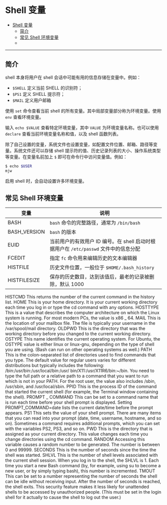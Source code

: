 # Shell 变量

- [Shell 变量](#shell-变量)
  - [简介](#简介)
  - [常见 Shell 环境变量](#常见-shell-环境变量)
  - [](#)

***

## 简介

shell 本身将用户在 shell 会话中可能有用的信息存储在变量中。例如：

- `$SHELL` 定义当前 SHELL 的识别符；
- `$PS1` 定义 SHELL 提示符；
- `$MAIL` 定义用户邮箱

使用 `set` 命令查看当前 shell 的所有变量。其中局部变量部分称为环境变量。使用 `env` 查看环境变量。

输入 `echo $VALUE` 查看特定环境变量，其中 `VALUE` 为环境变量名称。也可以使用 `declare` 查看当前环境变量名称和值，以及 shell 函数列表。

除了自己设置的变量，系统文件也设置变量，如配置文件位置、邮箱、路径等变量。系统文件还可以存储 shell 提示符的值、历史记录列表的大小、操作系统类型等变量。在变量名前加上 `$` 即可在命令行中访问变量值。例如：

```bash
$ echo $USER
mjw
```

启用 shell 时，会自动设置许多环境变量。

## 常见 Shell 环境变量

|变量|说明|
|---|---|
BASH|`bash` 命令的完整路径，通常为 `/bin/bash`
BASH_VERSION|`bash` 的版本
EUID|当前用户的有效用户 ID 编号。在 shell 启动时根据用户在 `/etc/passwd` 文件中的信息分配
FCEDIT|指定 `fc` 命令用来编辑历史的文本编辑器
HISTFILE|历史文件位置，一般位于 `$HOME/.bash_history`
HISTFILESIZE|保存的历史数目，达到该值后，最老的记录被删除，默认 1000
HISTCMD This returns the number of the current command in the history list.
HOME This is your home directory. It is your current working directory each time
you log in or type the cd command with any options.
HOSTTYPE This is a value that describes the computer architecture on which the Linux
system is running. For most modern PCs, the value is x86 _ 64.
MAIL This is the location of your mailbox file. The file is typically your username in
the /var/spool/mail directory.
OLDPWD This is the directory that was the working directory before you changed to
the current working directory.
OSTYPE This name identifies the current operating system. For Ubuntu, the OSTYPE
value is either linux or linux-gnu, depending on the type of shell you are
using. (Bash can run on other operating systems as well.)
PATH This is the colon-separated list of directories used to find commands that you
type. The default value for regular users varies for different distributions but
typically includes the following: /bin:/usr/bin:/usr/local/bin:/usr/
bin/X11:/usr/X11R6/bin:~/bin. You need to type the full path or a relative
path to a command that you want to run which is not in your PATH. For the
root user, the value also includes /sbin, /usr/sbin, and /usr/local/sbin.
PPID This is the process ID of the command that started the current shell (for
example, the Terminal window containing the shell).
PROMPT _
COMMAND
This can be set to a command name that is run each time before your shell
prompt is displayed. Setting PROMPT_COMMAND=date lists the current
date/time before the prompt appears.
PS1 This sets the value of your shell prompt. There are many items that you can
read into your prompt (date, time, username, hostname, and so on). Sometimes
a command requires additional prompts, which you can set with the
variables PS2, PS3, and so on.
PWD This is the directory that is assigned as your current directory. This value
changes each time you change directories using the cd command.
RANDOM Accessing this variable causes a random number to be generated. The
number is between 0 and 99999.
SECONDS This is the number of seconds since the time the shell was started.
SHLVL This is the number of shell levels associated with the current shell session.
When you log in to the shell, the SHLVL is 1. Each time you start a new Bash
command (by, for example, using su to become a new user, or by simply
typing bash), this number is incremented.
TMOUT This can be set to a number representing the number of seconds the shell
can be idle without receiving input. After the number of seconds is reached,
the shell exits. This security feature makes it less likely for unattended shells
to be accessed by unauthorized people. (This must be set in the login shell
for it actually to cause the shell to log out the user.)

##